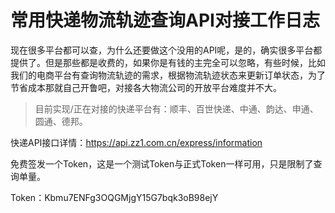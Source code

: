 # 常用快递物流轨迹查询API对接工作日志

现在很多平台都可以查，为什么还要做这个没用的API呢，是的，确实很多平台都提供了。但是那些都是收费的，如果你是有钱的主完全可以忽略，有些时候，比如我们的电商平台有查询物流轨迹的需求，根据物流轨迹状态来更新订单状态，为了节省成本那就自己开鲁吧，对接各大物流公司的开放平台难度并不大。

>目前实现/正在对接的快递平台有：顺丰、百世快递、中通、韵达、申通、圆通、德邦。

快递API接口详情：https://api.zz1.com.cn/express/information

免费签发一个Token，这是一个测试Token与正式Token一样可用，只是限制了查询单量。

Token：Kbmu7ENFg3OQGMjgY15G7bqk3oB98ejY